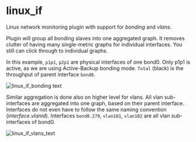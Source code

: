 linux_if
========

Linux network monitoring plugin with support for *bonding* and *vlans*.

Plugin will group all bonding slaves into one aggregated graph. It removes clutter
of having many single-metric graphs for individual interfaces. You still can click
through to individual graphs.

In this example, `p1p1`, `p2p1` are physical interfaces of one bond0. Only p1p1 is active,
as we are using Active-Backup bonding mode. `Total` (black) is the throughput of parent
interface `bond0`.

![linux_if_bonding text](linux_if_bonding.png "linux_if bonding feature")

Similar aggregation is done also on higher level for vlans. All vlan sub-interfaces
are aggregated into one graph, based on their parent interface. Interfaces do not even
have to follow the same naming convention (_interface_._vlanid_). Interfaces `bond0.279`,
`vlan101`, `vlan102` are all vlan sub-interfaces of bond0.

![linux_if_vlans_text](linux_if_vlans.png "linux_if vlan feature")

